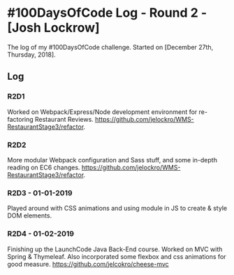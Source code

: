 
# #100DaysOfCode Log - Round 2 - [Josh Lockrow]

The log of my #100DaysOfCode challenge. Started on [December 27th, Thursday, 2018].

## Log

### R2D1 
Worked on Webpack/Express/Node development environment for re-factoring Restaurant Reviews. https://github.com/jelockro/WMS-RestaurantStage3/refactor. 

### R2D2
More modular Webpack configuration and Sass stuff, and some in-depth reading on EC6 changes.
https://github.com/jelockro/WMS-RestaurantStage3/refactor. 

### R2D3 - 01-01-2019
Played around with CSS animations and using module in JS to create & style DOM elements.

### R2D4 - 01-02-2019
Finishing up the LaunchCode Java Back-End course.  Worked on MVC with Spring & Thymeleaf.  Also incorporated some flexbox and css animations for good measure.
https://github.com/jelcokro/cheese-mvc

